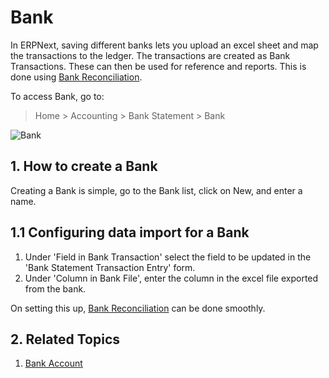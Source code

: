 <!-- add-breadcrumbs -->
# Bank

In ERPNext, saving different banks lets you upload an excel sheet and map the transactions to the ledger. The transactions are created as Bank Transactions. These can then be used for reference and reports. This is done using [Bank Reconciliation](/docs/v12/user/manual/en/accounts/bank-reconciliation).

To access Bank, go to:
> Home > Accounting > Bank Statement > Bank

![Bank](/docs/v12/assets/img/accounts/bank.png)

## 1. How to create a Bank
Creating a Bank is simple, go to the Bank list, click on New, and enter a name.

## 1.1 Configuring data import for a Bank

1. Under 'Field in Bank Transaction' select the field to be updated in the 'Bank Statement Transaction Entry' form.
1. Under 'Column in Bank File', enter the column in the excel file exported from the bank.

On setting this up, [Bank Reconciliation](/docs/v12/user/manual/en/accounts/bank-reconciliation) can be done smoothly.

## 2. Related Topics
1. [Bank Account](/docs/v12/user/manual/en/accounts/bank-account)
